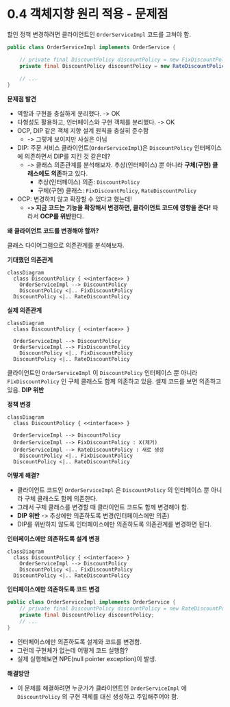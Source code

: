 # 0.4 객체지향 원리 적용 - 문제점

할인 정책 변경하려면 클라이언트인 `OrderServiceImpl` 코드를 고쳐야 함.

```java
public class OrderServiceImpl implements OrderService {

    // private final DiscountPolicy discountPolicy = new FixDiscountPolicy();
    private final DiscountPolicy discountPolicy = new RateDiscountPolicy();
  
    // ...
}
```

**문제점 발견**

- 역할과 구현을 충실하게 분리했다. -> OK
- 다형성도 활용하고, 인터페이스와 구현 객체를 분리했다. -> OK
- OCP, DIP 같은 객체 지향 설계 원칙을 충실히 준수함
	- -> 그렇게 보이지만 사실은 아님
- DIP: 주문 서비스 클라이언트(`OrderServiceImpl`)은 `DiscountPolicy` 인터페이스에 의존하면서 DIP를 지킨 것 같은데?
  - -> 클래스 의존관계를 분석해보자. 추상(인터페이스) 뿐 아니라 **구체(구현) 클래스에도 의존**하고 있다.
    - 추상(인터페이스) 의존: `DiscountPolicy`
    - 구체(구현) 클래스: `FixDiscountPolicy`, `RateDiscountPolicy`
- OCP: 변경하지 않고 확장할 수 있다고 했는데!
	- **-> 지금 코드는 기능을 확장해서 변경하면, 클라이언트 코드에 영향을 준다!** 따라서 **OCP를 위반**한다.

**왜 클라이언트 코드를 변경해야 할까?**

클래스 다이어그램으로 의존관계를 분석해보자.

**기대했던 의존관계**

```mermaid
classDiagram
  class DiscountPolicy { <<interface>> }
	OrderServiceImpl --> DiscountPolicy
	DiscountPolicy <|.. FixDiscountPolicy
  DiscountPolicy <|.. RateDiscountPolicy
```

**실제 의존관계**

```mermaid
classDiagram
  class DiscountPolicy { <<interface>> }
  
  OrderServiceImpl --> DiscountPolicy
  OrderServiceImpl --> FixDiscountPolicy
	DiscountPolicy <|.. FixDiscountPolicy
  DiscountPolicy <|.. RateDiscountPolicy
```

클라이언트인 `OrderServiceImpl` 이 `DiscountPolicy` 인터페이스 뿐 아니라 `FixDiscountPolicy` 인 구체 클래스도 함께 의존하고 있음. 셀제 코드를 보면 의존하고 있음. **DIP 위반**

**정책 변경**

```mermaid
classDiagram
  class DiscountPolicy { <<interface>> }
  
  OrderServiceImpl --> DiscountPolicy
  OrderServiceImpl --> FixDiscountPolicy : X(제거)
  OrderServiceImpl --> RateDiscountPolicy : 새로 생성
	DiscountPolicy <|.. FixDiscountPolicy
  DiscountPolicy <|.. RateDiscountPolicy
```

**어떻게 해결?**

- 클라이언트 코드인 `OrderServiceImpl` 은 `DiscountPolicy` 의 인터페이스 뿐 아니라 구체 클래스도 함께 의존한다.
- 그래서 구체 클래스를 변경할 때 클라이언트 코드도 함께 변경해야 함.
- **DIP 위반** -> 추상에만 의존하도록 변경(인터페이스에만 의존)
- DIP를 위반하지 않도록 인터페이스에만 의존하도록 의존관계를 변경하면 된다.

**인터페이스에만 의존하도록 설계 변경**

```mermaid
classDiagram
  class DiscountPolicy { <<interface>> }
	OrderServiceImpl --> DiscountPolicy
	DiscountPolicy <|.. FixDiscountPolicy
  DiscountPolicy <|.. RateDiscountPolicy
```

**인터페이스에만 의존하도록 코드 변경**

```java
public class OrderServiceImpl implements OrderService {
    // private final DiscountPolicy discountPolicy = new RateDiscountPolicy();
  	private final DiscountPolicy discountPolicy;
    // ...
}
```

- 인터페이스에만 의존하도록 설계와 코드를 변경함.
- 그런데 구현체가 없는데 어떻게 코드 실행함?
- 실제 실행해보면 NPE(null pointer exception)이 발생.

**해결방안**

- 이 문제를 해결하려면 누군가가 클라이언트인 `OrderServiceImpl` 에 `DiscountPolicy` 의 구현 객체를 대신 생성하고 주입해주어야 함.
